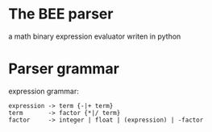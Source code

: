 # The BEE parser
a math binary expression evaluator writen in python


# Parser grammar

expression grammar:
```
expression -> term {-|+ term}
term       -> factor {*|/ term}
factor     -> integer | float | (expression) | -factor
```
